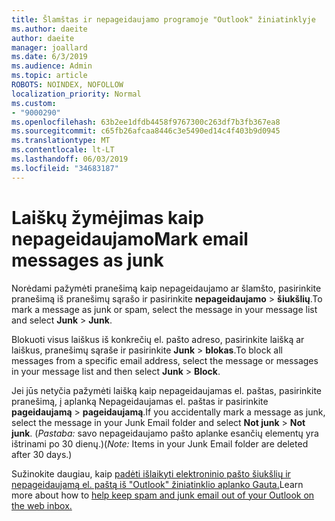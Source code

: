 ```yaml
---
title: Šlamštas ir nepageidaujamo programoje "Outlook" žiniatinklyje
ms.author: daeite
author: daeite
manager: joallard
ms.date: 6/3/2019
ms.audience: Admin
ms.topic: article
ROBOTS: NOINDEX, NOFOLLOW
localization_priority: Normal
ms.custom:
- "9000290"
ms.openlocfilehash: 63b2ee1dfdb4458f9767300c263df7b3fb367ea8
ms.sourcegitcommit: c65fb26afcaa8446c3e5490ed14c4f403b9d0945
ms.translationtype: MT
ms.contentlocale: lt-LT
ms.lasthandoff: 06/03/2019
ms.locfileid: "34683187"
---
```

# <a name="mark-email-messages-as-junk"></a><span data-ttu-id="c19d1-102">Laiškų žymėjimas kaip nepageidaujamo</span><span class="sxs-lookup"><span data-stu-id="c19d1-102">Mark email messages as junk</span></span>

<span data-ttu-id="c19d1-103">Norėdami pažymėti pranešimą kaip nepageidaujamo ar šlamšto, pasirinkite pranešimą iš pranešimų sąrašo ir pasirinkite **nepageidaujamo** > **šiukšlių**.</span><span class="sxs-lookup"><span data-stu-id="c19d1-103">To mark a message as junk or spam, select the message in your message list and select **Junk** > **Junk**.</span></span>

<span data-ttu-id="c19d1-104">Blokuoti visus laiškus iš konkrečių el. pašto adreso, pasirinkite laišką ar laiškus, pranešimų sąraše ir pasirinkite **Junk** > **blokas**.</span><span class="sxs-lookup"><span data-stu-id="c19d1-104">To block all messages from a specific email address, select the message or messages in your message list and then select **Junk** > **Block**.</span></span>

<span data-ttu-id="c19d1-105">Jei jūs netyčia pažymėti laišką kaip nepageidaujamas el. paštas, pasirinkite pranešimą, į aplanką Nepageidaujamas el. paštas ir pasirinkite **pageidaujamą** > **pageidaujamą**.</span><span class="sxs-lookup"><span data-stu-id="c19d1-105">If you accidentally mark a message as junk, select the message in your Junk Email folder and select **Not junk** > **Not junk**.</span></span> <span data-ttu-id="c19d1-106">(*Pastaba:* savo nepageidaujamo pašto aplanke esančių elementų yra ištrinami po 30 dienų.)</span><span class="sxs-lookup"><span data-stu-id="c19d1-106">(*Note:* Items in your Junk Email folder are deleted after 30 days.)</span></span>

<span data-ttu-id="c19d1-107">Sužinokite daugiau, kaip [padėti išlaikyti elektroninio pašto šiukšlių ir nepageidaujamą el. paštą iš "Outlook" žiniatinklio aplanko Gauta.](https://support.office.com/article/db786e79-54e2-40cc-904f-d89d57b7f41d)</span><span class="sxs-lookup"><span data-stu-id="c19d1-107">Learn more about how to [help keep spam and junk email out of your Outlook on the web inbox.](https://support.office.com/article/db786e79-54e2-40cc-904f-d89d57b7f41d)</span></span>